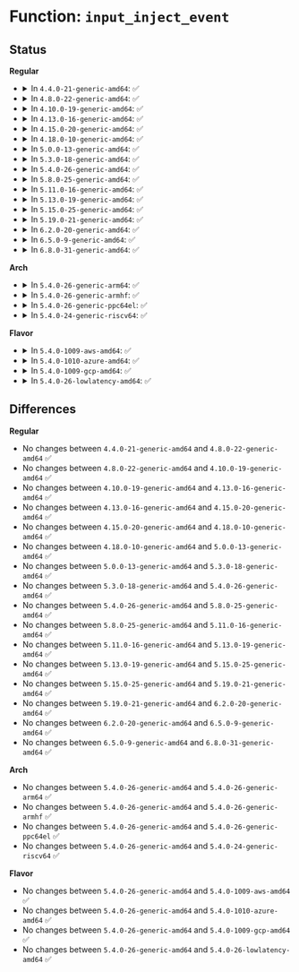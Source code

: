 # Function: <code>input_inject_event</code>

## Status
<b>Regular</b>
<ul>
<li>
<details>
<summary>In <code>4.4.0-21-generic-amd64</code>: ✅</summary>

```c
void input_inject_event(struct input_handle * handle, unsigned int type, unsigned int code, int value)
```

```json
{
  "name": "input_inject_event",
  "collision_type": "Unique Global",
  "inline_type": "No",
  "funcs": [
    {
      "addr": 18446744071585570848,
      "name": "input_inject_event",
      "external": true,
      "loc": "drivers/input/input.c:454",
      "file": "drivers/input/input.c",
      "inline": "seen, unknown",
      "caller_inline": [],
      "caller_func": [
        "drivers/tty/sysrq.c:sysrq_reinject_alt_sysrq",
        "drivers/tty/sysrq.c:sysrq_reinject_alt_sysrq",
        "drivers/tty/sysrq.c:sysrq_reinject_alt_sysrq",
        "drivers/tty/sysrq.c:sysrq_reinject_alt_sysrq",
        "drivers/tty/sysrq.c:sysrq_reinject_alt_sysrq",
        "drivers/tty/sysrq.c:sysrq_reinject_alt_sysrq",
        "drivers/tty/vt/keyboard.c:kbd_rate_helper",
        "drivers/tty/vt/keyboard.c:kbd_rate_helper",
        "drivers/input/evdev.c:evdev_write",
        "drivers/input/evdev.c:evdev_do_ioctl",
        "drivers/input/evdev.c:evdev_do_ioctl"
      ]
    }
  ],
  "symbols": [
    {
      "addr": 18446744071585570848,
      "name": "input_inject_event",
      "section": ".text",
      "bind": "STB_GLOBAL",
      "size": 142
    }
  ]
}
```
</details>
</li>
<li>
<details>
<summary>In <code>4.8.0-22-generic-amd64</code>: ✅</summary>

```c
void input_inject_event(struct input_handle * handle, unsigned int type, unsigned int code, int value)
```

```json
{
  "name": "input_inject_event",
  "collision_type": "Unique Global",
  "inline_type": "No",
  "funcs": [
    {
      "addr": 18446744071585964768,
      "name": "input_inject_event",
      "external": true,
      "loc": "drivers/input/input.c:453",
      "file": "drivers/input/input.c",
      "inline": "seen, unknown",
      "caller_inline": [],
      "caller_func": [
        "drivers/tty/sysrq.c:sysrq_reinject_alt_sysrq",
        "drivers/tty/sysrq.c:sysrq_reinject_alt_sysrq",
        "drivers/tty/sysrq.c:sysrq_reinject_alt_sysrq",
        "drivers/tty/sysrq.c:sysrq_reinject_alt_sysrq",
        "drivers/tty/sysrq.c:sysrq_reinject_alt_sysrq",
        "drivers/tty/sysrq.c:sysrq_reinject_alt_sysrq",
        "drivers/tty/vt/keyboard.c:kbd_rate_helper",
        "drivers/tty/vt/keyboard.c:kbd_rate_helper",
        "drivers/input/evdev.c:evdev_do_ioctl",
        "drivers/input/evdev.c:evdev_do_ioctl",
        "drivers/input/evdev.c:evdev_write"
      ]
    }
  ],
  "symbols": [
    {
      "addr": 18446744071585964768,
      "name": "input_inject_event",
      "section": ".text",
      "bind": "STB_GLOBAL",
      "size": 138
    }
  ]
}
```
</details>
</li>
<li>
<details>
<summary>In <code>4.10.0-19-generic-amd64</code>: ✅</summary>

```c
void input_inject_event(struct input_handle * handle, unsigned int type, unsigned int code, int value)
```

```json
{
  "name": "input_inject_event",
  "collision_type": "Unique Global",
  "inline_type": "No",
  "funcs": [
    {
      "addr": 18446744071586153152,
      "name": "input_inject_event",
      "external": true,
      "loc": "drivers/input/input.c:453",
      "file": "drivers/input/input.c",
      "inline": "seen, unknown",
      "caller_inline": [],
      "caller_func": [
        "drivers/tty/sysrq.c:sysrq_reinject_alt_sysrq",
        "drivers/tty/sysrq.c:sysrq_reinject_alt_sysrq",
        "drivers/tty/sysrq.c:sysrq_reinject_alt_sysrq",
        "drivers/tty/sysrq.c:sysrq_reinject_alt_sysrq",
        "drivers/tty/sysrq.c:sysrq_reinject_alt_sysrq",
        "drivers/tty/sysrq.c:sysrq_reinject_alt_sysrq",
        "drivers/tty/vt/keyboard.c:kbd_rate_helper",
        "drivers/tty/vt/keyboard.c:kbd_rate_helper",
        "drivers/input/evdev.c:evdev_do_ioctl",
        "drivers/input/evdev.c:evdev_do_ioctl",
        "drivers/input/evdev.c:evdev_write"
      ]
    }
  ],
  "symbols": [
    {
      "addr": 18446744071586153152,
      "name": "input_inject_event",
      "section": ".text",
      "bind": "STB_GLOBAL",
      "size": 138
    }
  ]
}
```
</details>
</li>
<li>
<details>
<summary>In <code>4.13.0-16-generic-amd64</code>: ✅</summary>

```c
void input_inject_event(struct input_handle * handle, unsigned int type, unsigned int code, int value)
```

```json
{
  "name": "input_inject_event",
  "collision_type": "Unique Global",
  "inline_type": "No",
  "funcs": [
    {
      "addr": 18446744071586242000,
      "name": "input_inject_event",
      "external": true,
      "loc": "drivers/input/input.c:453",
      "file": "drivers/input/input.c",
      "inline": "seen, unknown",
      "caller_inline": [],
      "caller_func": [
        "drivers/tty/sysrq.c:sysrq_reinject_alt_sysrq",
        "drivers/tty/sysrq.c:sysrq_reinject_alt_sysrq",
        "drivers/tty/sysrq.c:sysrq_reinject_alt_sysrq",
        "drivers/tty/sysrq.c:sysrq_reinject_alt_sysrq",
        "drivers/tty/sysrq.c:sysrq_reinject_alt_sysrq",
        "drivers/tty/sysrq.c:sysrq_reinject_alt_sysrq",
        "drivers/tty/vt/keyboard.c:kbd_rate_helper",
        "drivers/tty/vt/keyboard.c:kbd_rate_helper",
        "drivers/input/evdev.c:evdev_do_ioctl",
        "drivers/input/evdev.c:evdev_do_ioctl",
        "drivers/input/evdev.c:evdev_write"
      ]
    }
  ],
  "symbols": [
    {
      "addr": 18446744071586242000,
      "name": "input_inject_event",
      "section": ".text",
      "bind": "STB_GLOBAL",
      "size": 139
    }
  ]
}
```
</details>
</li>
<li>
<details>
<summary>In <code>4.15.0-20-generic-amd64</code>: ✅</summary>

```c
void input_inject_event(struct input_handle * handle, unsigned int type, unsigned int code, int value)
```

```json
{
  "name": "input_inject_event",
  "collision_type": "Unique Global",
  "inline_type": "No",
  "funcs": [
    {
      "addr": 18446744071586705424,
      "name": "input_inject_event",
      "external": true,
      "loc": "drivers/input/input.c:453",
      "file": "drivers/input/input.c",
      "inline": "seen, unknown",
      "caller_inline": [],
      "caller_func": [
        "drivers/tty/sysrq.c:sysrq_reinject_alt_sysrq",
        "drivers/tty/sysrq.c:sysrq_reinject_alt_sysrq",
        "drivers/tty/sysrq.c:sysrq_reinject_alt_sysrq",
        "drivers/tty/sysrq.c:sysrq_reinject_alt_sysrq",
        "drivers/tty/sysrq.c:sysrq_reinject_alt_sysrq",
        "drivers/tty/sysrq.c:sysrq_reinject_alt_sysrq",
        "drivers/tty/vt/keyboard.c:kbd_rate_helper",
        "drivers/tty/vt/keyboard.c:kbd_rate_helper",
        "drivers/input/evdev.c:evdev_do_ioctl",
        "drivers/input/evdev.c:evdev_do_ioctl",
        "drivers/input/evdev.c:evdev_write"
      ]
    }
  ],
  "symbols": [
    {
      "addr": 18446744071586705424,
      "name": "input_inject_event",
      "section": ".text",
      "bind": "STB_GLOBAL",
      "size": 139
    }
  ]
}
```
</details>
</li>
<li>
<details>
<summary>In <code>4.18.0-10-generic-amd64</code>: ✅</summary>

```c
void input_inject_event(struct input_handle * handle, unsigned int type, unsigned int code, int value)
```

```json
{
  "name": "input_inject_event",
  "collision_type": "Unique Global",
  "inline_type": "No",
  "funcs": [
    {
      "addr": 18446744071586971664,
      "name": "input_inject_event",
      "external": true,
      "loc": "drivers/input/input.c:453",
      "file": "drivers/input/input.c",
      "inline": "seen, unknown",
      "caller_inline": [],
      "caller_func": [
        "drivers/tty/sysrq.c:sysrq_reinject_alt_sysrq",
        "drivers/tty/sysrq.c:sysrq_reinject_alt_sysrq",
        "drivers/tty/sysrq.c:sysrq_reinject_alt_sysrq",
        "drivers/tty/sysrq.c:sysrq_reinject_alt_sysrq",
        "drivers/tty/sysrq.c:sysrq_reinject_alt_sysrq",
        "drivers/tty/sysrq.c:sysrq_reinject_alt_sysrq",
        "drivers/tty/vt/keyboard.c:kbd_rate_helper",
        "drivers/tty/vt/keyboard.c:kbd_rate_helper",
        "drivers/input/evdev.c:evdev_do_ioctl",
        "drivers/input/evdev.c:evdev_do_ioctl",
        "drivers/input/evdev.c:evdev_write"
      ]
    }
  ],
  "symbols": [
    {
      "addr": 18446744071586971664,
      "name": "input_inject_event",
      "section": ".text",
      "bind": "STB_GLOBAL",
      "size": 138
    }
  ]
}
```
</details>
</li>
<li>
<details>
<summary>In <code>5.0.0-13-generic-amd64</code>: ✅</summary>

```c
void input_inject_event(struct input_handle * handle, unsigned int type, unsigned int code, int value)
```

```json
{
  "name": "input_inject_event",
  "collision_type": "Unique Global",
  "inline_type": "No",
  "funcs": [
    {
      "addr": 18446744071587132704,
      "name": "input_inject_event",
      "external": true,
      "loc": "drivers/input/input.c:453",
      "file": "drivers/input/input.c",
      "inline": "seen, unknown",
      "caller_inline": [],
      "caller_func": [
        "drivers/tty/sysrq.c:sysrq_reinject_alt_sysrq",
        "drivers/tty/sysrq.c:sysrq_reinject_alt_sysrq",
        "drivers/tty/sysrq.c:sysrq_reinject_alt_sysrq",
        "drivers/tty/sysrq.c:sysrq_reinject_alt_sysrq",
        "drivers/tty/sysrq.c:sysrq_reinject_alt_sysrq",
        "drivers/tty/sysrq.c:sysrq_reinject_alt_sysrq",
        "drivers/tty/vt/keyboard.c:kbd_rate_helper",
        "drivers/tty/vt/keyboard.c:kbd_rate_helper",
        "drivers/input/evdev.c:evdev_do_ioctl",
        "drivers/input/evdev.c:evdev_do_ioctl",
        "drivers/input/evdev.c:evdev_write"
      ]
    }
  ],
  "symbols": [
    {
      "addr": 18446744071587132704,
      "name": "input_inject_event",
      "section": ".text",
      "bind": "STB_GLOBAL",
      "size": 138
    }
  ]
}
```
</details>
</li>
<li>
<details>
<summary>In <code>5.3.0-18-generic-amd64</code>: ✅</summary>

```c
void input_inject_event(struct input_handle * handle, unsigned int type, unsigned int code, int value)
```

```json
{
  "name": "input_inject_event",
  "collision_type": "Unique Global",
  "inline_type": "No",
  "funcs": [
    {
      "addr": 18446744071587397488,
      "name": "input_inject_event",
      "external": true,
      "loc": "drivers/input/input.c:449",
      "file": "drivers/input/input.c",
      "inline": "seen, unknown",
      "caller_inline": [],
      "caller_func": [
        "drivers/tty/sysrq.c:sysrq_reinject_alt_sysrq",
        "drivers/tty/sysrq.c:sysrq_reinject_alt_sysrq",
        "drivers/tty/sysrq.c:sysrq_reinject_alt_sysrq",
        "drivers/tty/sysrq.c:sysrq_reinject_alt_sysrq",
        "drivers/tty/sysrq.c:sysrq_reinject_alt_sysrq",
        "drivers/tty/sysrq.c:sysrq_reinject_alt_sysrq",
        "drivers/tty/vt/keyboard.c:kbd_rate_helper",
        "drivers/tty/vt/keyboard.c:kbd_rate_helper",
        "drivers/input/evdev.c:evdev_do_ioctl",
        "drivers/input/evdev.c:evdev_do_ioctl",
        "drivers/input/evdev.c:evdev_write"
      ]
    }
  ],
  "symbols": [
    {
      "addr": 18446744071587397488,
      "name": "input_inject_event",
      "section": ".text",
      "bind": "STB_GLOBAL",
      "size": 132
    }
  ]
}
```
</details>
</li>
<li>
<details>
<summary>In <code>5.4.0-26-generic-amd64</code>: ✅</summary>

```c
void input_inject_event(struct input_handle * handle, unsigned int type, unsigned int code, int value)
```

```json
{
  "name": "input_inject_event",
  "collision_type": "Unique Global",
  "inline_type": "No",
  "funcs": [
    {
      "addr": 18446744071587599616,
      "name": "input_inject_event",
      "external": true,
      "loc": "drivers/input/input.c:458",
      "file": "drivers/input/input.c",
      "inline": "seen, unknown",
      "caller_inline": [],
      "caller_func": [
        "drivers/tty/sysrq.c:sysrq_reinject_alt_sysrq",
        "drivers/tty/sysrq.c:sysrq_reinject_alt_sysrq",
        "drivers/tty/sysrq.c:sysrq_reinject_alt_sysrq",
        "drivers/tty/sysrq.c:sysrq_reinject_alt_sysrq",
        "drivers/tty/sysrq.c:sysrq_reinject_alt_sysrq",
        "drivers/tty/sysrq.c:sysrq_reinject_alt_sysrq",
        "drivers/tty/vt/keyboard.c:kbd_rate_helper",
        "drivers/tty/vt/keyboard.c:kbd_rate_helper",
        "drivers/input/evdev.c:evdev_do_ioctl",
        "drivers/input/evdev.c:evdev_do_ioctl",
        "drivers/input/evdev.c:evdev_write"
      ]
    }
  ],
  "symbols": [
    {
      "addr": 18446744071587599616,
      "name": "input_inject_event",
      "section": ".text",
      "bind": "STB_GLOBAL",
      "size": 132
    }
  ]
}
```
</details>
</li>
<li>
<details>
<summary>In <code>5.8.0-25-generic-amd64</code>: ✅</summary>

```c
void input_inject_event(struct input_handle * handle, unsigned int type, unsigned int code, int value)
```

```json
{
  "name": "input_inject_event",
  "collision_type": "Unique Global",
  "inline_type": "No",
  "funcs": [
    {
      "addr": 18446744071588460896,
      "name": "input_inject_event",
      "external": true,
      "loc": "drivers/input/input.c:458",
      "file": "drivers/input/input.c",
      "inline": "seen, unknown",
      "caller_inline": [],
      "caller_func": [
        "drivers/tty/sysrq.c:sysrq_reinject_alt_sysrq",
        "drivers/tty/sysrq.c:sysrq_reinject_alt_sysrq",
        "drivers/tty/sysrq.c:sysrq_reinject_alt_sysrq",
        "drivers/tty/sysrq.c:sysrq_reinject_alt_sysrq",
        "drivers/tty/sysrq.c:sysrq_reinject_alt_sysrq",
        "drivers/tty/sysrq.c:sysrq_reinject_alt_sysrq",
        "drivers/tty/vt/keyboard.c:kbd_rate_helper",
        "drivers/tty/vt/keyboard.c:kbd_rate_helper",
        "drivers/tty/vt/keyboard.c:kd_sound_helper",
        "drivers/tty/vt/keyboard.c:kd_sound_helper",
        "drivers/input/evdev.c:evdev_do_ioctl",
        "drivers/input/evdev.c:evdev_do_ioctl",
        "drivers/input/evdev.c:evdev_write"
      ]
    }
  ],
  "symbols": [
    {
      "addr": 18446744071588460896,
      "name": "input_inject_event",
      "section": ".text",
      "bind": "STB_GLOBAL",
      "size": 129
    }
  ]
}
```
</details>
</li>
<li>
<details>
<summary>In <code>5.11.0-16-generic-amd64</code>: ✅</summary>

```c
void input_inject_event(struct input_handle * handle, unsigned int type, unsigned int code, int value)
```

```json
{
  "name": "input_inject_event",
  "collision_type": "Unique Global",
  "inline_type": "No",
  "funcs": [
    {
      "addr": 18446744071588491408,
      "name": "input_inject_event",
      "external": true,
      "loc": "drivers/input/input.c:463",
      "file": "drivers/input/input.c",
      "inline": "seen, unknown",
      "caller_inline": [],
      "caller_func": [
        "drivers/tty/sysrq.c:sysrq_reinject_alt_sysrq",
        "drivers/tty/sysrq.c:sysrq_reinject_alt_sysrq",
        "drivers/tty/sysrq.c:sysrq_reinject_alt_sysrq",
        "drivers/tty/sysrq.c:sysrq_reinject_alt_sysrq",
        "drivers/tty/sysrq.c:sysrq_reinject_alt_sysrq",
        "drivers/tty/sysrq.c:sysrq_reinject_alt_sysrq",
        "drivers/tty/vt/keyboard.c:kbd_rate_helper",
        "drivers/tty/vt/keyboard.c:kbd_rate_helper",
        "drivers/tty/vt/keyboard.c:kd_sound_helper",
        "drivers/tty/vt/keyboard.c:kd_sound_helper",
        "drivers/input/evdev.c:evdev_do_ioctl",
        "drivers/input/evdev.c:evdev_do_ioctl",
        "drivers/input/evdev.c:evdev_write"
      ]
    }
  ],
  "symbols": [
    {
      "addr": 18446744071588491408,
      "name": "input_inject_event",
      "section": ".text",
      "bind": "STB_GLOBAL",
      "size": 134
    }
  ]
}
```
</details>
</li>
<li>
<details>
<summary>In <code>5.13.0-19-generic-amd64</code>: ✅</summary>

```c
void input_inject_event(struct input_handle * handle, unsigned int type, unsigned int code, int value)
```

```json
{
  "name": "input_inject_event",
  "collision_type": "Unique Global",
  "inline_type": "No",
  "funcs": [
    {
      "addr": 18446744071588369856,
      "name": "input_inject_event",
      "external": true,
      "loc": "drivers/input/input.c:463",
      "file": "drivers/input/input.c",
      "inline": "seen, unknown",
      "caller_inline": [],
      "caller_func": [
        "drivers/tty/sysrq.c:sysrq_reinject_alt_sysrq",
        "drivers/tty/sysrq.c:sysrq_reinject_alt_sysrq",
        "drivers/tty/sysrq.c:sysrq_reinject_alt_sysrq",
        "drivers/tty/sysrq.c:sysrq_reinject_alt_sysrq",
        "drivers/tty/sysrq.c:sysrq_reinject_alt_sysrq",
        "drivers/tty/sysrq.c:sysrq_reinject_alt_sysrq",
        "drivers/tty/vt/keyboard.c:kbd_rate_helper",
        "drivers/tty/vt/keyboard.c:kbd_rate_helper",
        "drivers/tty/vt/keyboard.c:kd_sound_helper",
        "drivers/tty/vt/keyboard.c:kd_sound_helper",
        "drivers/input/evdev.c:evdev_do_ioctl",
        "drivers/input/evdev.c:evdev_do_ioctl",
        "drivers/input/evdev.c:evdev_write"
      ]
    }
  ],
  "symbols": [
    {
      "addr": 18446744071588369856,
      "name": "input_inject_event",
      "section": ".text",
      "bind": "STB_GLOBAL",
      "size": 146
    }
  ]
}
```
</details>
</li>
<li>
<details>
<summary>In <code>5.15.0-25-generic-amd64</code>: ✅</summary>

```c
void input_inject_event(struct input_handle * handle, unsigned int type, unsigned int code, int value)
```

```json
{
  "name": "input_inject_event",
  "collision_type": "Unique Global",
  "inline_type": "No",
  "funcs": [
    {
      "addr": 18446744071589033936,
      "name": "input_inject_event",
      "external": true,
      "loc": "drivers/input/input.c:463",
      "file": "drivers/input/input.c",
      "inline": "seen, unknown",
      "caller_inline": [],
      "caller_func": [
        "drivers/tty/sysrq.c:sysrq_reinject_alt_sysrq",
        "drivers/tty/sysrq.c:sysrq_reinject_alt_sysrq",
        "drivers/tty/sysrq.c:sysrq_reinject_alt_sysrq",
        "drivers/tty/sysrq.c:sysrq_reinject_alt_sysrq",
        "drivers/tty/sysrq.c:sysrq_reinject_alt_sysrq",
        "drivers/tty/sysrq.c:sysrq_reinject_alt_sysrq",
        "drivers/tty/vt/keyboard.c:kbd_rate_helper",
        "drivers/tty/vt/keyboard.c:kbd_rate_helper",
        "drivers/tty/vt/keyboard.c:kd_sound_helper",
        "drivers/tty/vt/keyboard.c:kd_sound_helper",
        "drivers/input/evdev.c:evdev_do_ioctl",
        "drivers/input/evdev.c:evdev_do_ioctl",
        "drivers/input/evdev.c:evdev_write"
      ]
    }
  ],
  "symbols": [
    {
      "addr": 18446744071589033936,
      "name": "input_inject_event",
      "section": ".text",
      "bind": "STB_GLOBAL",
      "size": 146
    }
  ]
}
```
</details>
</li>
<li>
<details>
<summary>In <code>5.19.0-21-generic-amd64</code>: ✅</summary>

```c
void input_inject_event(struct input_handle * handle, unsigned int type, unsigned int code, int value)
```

```json
{
  "name": "input_inject_event",
  "collision_type": "Unique Global",
  "inline_type": "No",
  "funcs": [
    {
      "addr": 18446744071590475424,
      "name": "input_inject_event",
      "external": true,
      "loc": "drivers/input/input.c:474",
      "file": "drivers/input/input.c",
      "inline": "seen, unknown",
      "caller_inline": [],
      "caller_func": [
        "drivers/tty/sysrq.c:sysrq_reinject_alt_sysrq",
        "drivers/tty/sysrq.c:sysrq_reinject_alt_sysrq",
        "drivers/tty/sysrq.c:sysrq_reinject_alt_sysrq",
        "drivers/tty/sysrq.c:sysrq_reinject_alt_sysrq",
        "drivers/tty/sysrq.c:sysrq_reinject_alt_sysrq",
        "drivers/tty/sysrq.c:sysrq_reinject_alt_sysrq",
        "drivers/tty/vt/keyboard.c:kbd_rate_helper",
        "drivers/tty/vt/keyboard.c:kbd_rate_helper",
        "drivers/tty/vt/keyboard.c:kd_sound_helper",
        "drivers/tty/vt/keyboard.c:kd_sound_helper",
        "drivers/input/evdev.c:evdev_do_ioctl",
        "drivers/input/evdev.c:evdev_do_ioctl",
        "drivers/input/evdev.c:evdev_write"
      ]
    }
  ],
  "symbols": [
    {
      "addr": 18446744071590475424,
      "name": "input_inject_event",
      "section": ".text",
      "bind": "STB_GLOBAL",
      "size": 156
    }
  ]
}
```
</details>
</li>
<li>
<details>
<summary>In <code>6.2.0-20-generic-amd64</code>: ✅</summary>

```c
void input_inject_event(struct input_handle * handle, unsigned int type, unsigned int code, int value)
```

```json
{
  "name": "input_inject_event",
  "collision_type": "Unique Global",
  "inline_type": "No",
  "funcs": [
    {
      "addr": 18446744071592122592,
      "name": "input_inject_event",
      "external": true,
      "loc": "drivers/input/input.c:449",
      "file": "drivers/input/input.c",
      "inline": "seen, unknown",
      "caller_inline": [],
      "caller_func": [
        "drivers/tty/sysrq.c:sysrq_reinject_alt_sysrq",
        "drivers/tty/sysrq.c:sysrq_reinject_alt_sysrq",
        "drivers/tty/sysrq.c:sysrq_reinject_alt_sysrq",
        "drivers/tty/sysrq.c:sysrq_reinject_alt_sysrq",
        "drivers/tty/sysrq.c:sysrq_reinject_alt_sysrq",
        "drivers/tty/sysrq.c:sysrq_reinject_alt_sysrq",
        "drivers/tty/vt/keyboard.c:kbd_rate_helper",
        "drivers/tty/vt/keyboard.c:kbd_rate_helper",
        "drivers/tty/vt/keyboard.c:kd_sound_helper",
        "drivers/tty/vt/keyboard.c:kd_sound_helper",
        "drivers/input/evdev.c:evdev_do_ioctl",
        "drivers/input/evdev.c:evdev_do_ioctl",
        "drivers/input/evdev.c:evdev_write"
      ]
    }
  ],
  "symbols": [
    {
      "addr": 18446744071592122592,
      "name": "input_inject_event",
      "section": ".text",
      "bind": "STB_GLOBAL",
      "size": 156
    }
  ]
}
```
</details>
</li>
<li>
<details>
<summary>In <code>6.5.0-9-generic-amd64</code>: ✅</summary>

```c
void input_inject_event(struct input_handle * handle, unsigned int type, unsigned int code, int value)
```

```json
{
  "name": "input_inject_event",
  "collision_type": "Unique Global",
  "inline_type": "No",
  "funcs": [
    {
      "addr": 18446744071592545968,
      "name": "input_inject_event",
      "external": true,
      "loc": "drivers/input/input.c:452",
      "file": "drivers/input/input.c",
      "inline": "seen, unknown",
      "caller_inline": [],
      "caller_func": [
        "drivers/tty/sysrq.c:sysrq_reinject_alt_sysrq",
        "drivers/tty/sysrq.c:sysrq_reinject_alt_sysrq",
        "drivers/tty/sysrq.c:sysrq_reinject_alt_sysrq",
        "drivers/tty/sysrq.c:sysrq_reinject_alt_sysrq",
        "drivers/tty/sysrq.c:sysrq_reinject_alt_sysrq",
        "drivers/tty/sysrq.c:sysrq_reinject_alt_sysrq",
        "drivers/tty/vt/keyboard.c:kbd_rate_helper",
        "drivers/tty/vt/keyboard.c:kbd_rate_helper",
        "drivers/tty/vt/keyboard.c:kd_sound_helper",
        "drivers/tty/vt/keyboard.c:kd_sound_helper",
        "drivers/input/evdev.c:evdev_do_ioctl",
        "drivers/input/evdev.c:evdev_do_ioctl",
        "drivers/input/evdev.c:evdev_write"
      ]
    }
  ],
  "symbols": [
    {
      "addr": 18446744071592545968,
      "name": "input_inject_event",
      "section": ".text",
      "bind": "STB_GLOBAL",
      "size": 156
    }
  ]
}
```
</details>
</li>
<li>
<details>
<summary>In <code>6.8.0-31-generic-amd64</code>: ✅</summary>

```c
void input_inject_event(struct input_handle * handle, unsigned int type, unsigned int code, int value)
```

```json
{
  "name": "input_inject_event",
  "collision_type": "Unique Global",
  "inline_type": "No",
  "funcs": [
    {
      "addr": 18446744071593290416,
      "name": "input_inject_event",
      "external": true,
      "loc": "drivers/input/input.c:452",
      "file": "drivers/input/input.c",
      "inline": "seen, unknown",
      "caller_inline": [],
      "caller_func": [
        "drivers/tty/sysrq.c:sysrq_reinject_alt_sysrq",
        "drivers/tty/sysrq.c:sysrq_reinject_alt_sysrq",
        "drivers/tty/sysrq.c:sysrq_reinject_alt_sysrq",
        "drivers/tty/sysrq.c:sysrq_reinject_alt_sysrq",
        "drivers/tty/sysrq.c:sysrq_reinject_alt_sysrq",
        "drivers/tty/sysrq.c:sysrq_reinject_alt_sysrq",
        "drivers/tty/vt/keyboard.c:kbd_rate_helper",
        "drivers/tty/vt/keyboard.c:kbd_rate_helper",
        "drivers/tty/vt/keyboard.c:kd_sound_helper",
        "drivers/tty/vt/keyboard.c:kd_sound_helper",
        "drivers/input/evdev.c:evdev_do_ioctl",
        "drivers/input/evdev.c:evdev_do_ioctl",
        "drivers/input/evdev.c:evdev_write"
      ]
    }
  ],
  "symbols": [
    {
      "addr": 18446744071593290416,
      "name": "input_inject_event",
      "section": ".text",
      "bind": "STB_GLOBAL",
      "size": 156
    }
  ]
}
```
</details>
</li>
</ul>
<b>Arch</b>
<ul>
<li>
<details>
<summary>In <code>5.4.0-26-generic-arm64</code>: ✅</summary>

```c
void input_inject_event(struct input_handle * handle, unsigned int type, unsigned int code, int value)
```

```json
{
  "name": "input_inject_event",
  "collision_type": "Unique Global",
  "inline_type": "No",
  "funcs": [
    {
      "addr": 18446603336500741200,
      "name": "input_inject_event",
      "external": true,
      "loc": "drivers/input/input.c:458",
      "file": "drivers/input/input.c",
      "inline": "seen, unknown",
      "caller_inline": [],
      "caller_func": [
        "drivers/tty/sysrq.c:sysrq_reinject_alt_sysrq",
        "drivers/tty/sysrq.c:sysrq_reinject_alt_sysrq",
        "drivers/tty/sysrq.c:sysrq_reinject_alt_sysrq",
        "drivers/tty/sysrq.c:sysrq_reinject_alt_sysrq",
        "drivers/tty/sysrq.c:sysrq_reinject_alt_sysrq",
        "drivers/tty/sysrq.c:sysrq_reinject_alt_sysrq",
        "drivers/tty/vt/keyboard.c:kbd_rate_helper",
        "drivers/tty/vt/keyboard.c:kbd_rate_helper",
        "drivers/input/evdev.c:evdev_do_ioctl",
        "drivers/input/evdev.c:evdev_do_ioctl",
        "drivers/input/evdev.c:evdev_write"
      ]
    }
  ],
  "symbols": [
    {
      "addr": 18446603336500741200,
      "name": "input_inject_event",
      "section": ".text",
      "bind": "STB_GLOBAL",
      "size": 268
    }
  ]
}
```
</details>
</li>
<li>
<details>
<summary>In <code>5.4.0-26-generic-armhf</code>: ✅</summary>

```c
void input_inject_event(struct input_handle * handle, unsigned int type, unsigned int code, int value)
```

```json
{
  "name": "input_inject_event",
  "collision_type": "Unique Global",
  "inline_type": "No",
  "funcs": [
    {
      "addr": 3233264364,
      "name": "input_inject_event",
      "external": true,
      "loc": "drivers/input/input.c:458",
      "file": "drivers/input/input.c",
      "inline": "seen, unknown",
      "caller_inline": [],
      "caller_func": [
        "drivers/tty/sysrq.c:sysrq_reinject_alt_sysrq",
        "drivers/tty/sysrq.c:sysrq_reinject_alt_sysrq",
        "drivers/tty/sysrq.c:sysrq_reinject_alt_sysrq",
        "drivers/tty/sysrq.c:sysrq_reinject_alt_sysrq",
        "drivers/tty/sysrq.c:sysrq_reinject_alt_sysrq",
        "drivers/tty/sysrq.c:sysrq_reinject_alt_sysrq",
        "drivers/tty/vt/keyboard.c:kbd_rate_helper",
        "drivers/tty/vt/keyboard.c:kbd_rate_helper",
        "drivers/input/evdev.c:evdev_write"
      ]
    }
  ],
  "symbols": [
    {
      "addr": 3233264364,
      "name": "input_inject_event",
      "section": ".text",
      "bind": "STB_GLOBAL",
      "size": 136
    }
  ]
}
```
</details>
</li>
<li>
<details>
<summary>In <code>5.4.0-26-generic-ppc64el</code>: ✅</summary>

```c
void input_inject_event(struct input_handle * handle, unsigned int type, unsigned int code, int value)
```

```json
{
  "name": "input_inject_event",
  "collision_type": "Unique Global",
  "inline_type": "No",
  "funcs": [
    {
      "addr": 13835058055294194240,
      "name": "input_inject_event",
      "external": true,
      "loc": "drivers/input/input.c:458",
      "file": "drivers/input/input.c",
      "inline": "seen, unknown",
      "caller_inline": [],
      "caller_func": [
        "drivers/tty/sysrq.c:sysrq_reinject_alt_sysrq",
        "drivers/tty/sysrq.c:sysrq_reinject_alt_sysrq",
        "drivers/tty/sysrq.c:sysrq_reinject_alt_sysrq",
        "drivers/tty/sysrq.c:sysrq_reinject_alt_sysrq",
        "drivers/tty/sysrq.c:sysrq_reinject_alt_sysrq",
        "drivers/tty/sysrq.c:sysrq_reinject_alt_sysrq",
        "drivers/tty/vt/keyboard.c:kbd_rate_helper",
        "drivers/tty/vt/keyboard.c:kbd_rate_helper",
        "drivers/input/evdev.c:evdev_do_ioctl",
        "drivers/input/evdev.c:evdev_do_ioctl",
        "drivers/input/evdev.c:evdev_write"
      ]
    }
  ],
  "symbols": [
    {
      "addr": 13835058055294194240,
      "name": "input_inject_event",
      "section": ".text",
      "bind": "STB_GLOBAL",
      "size": 220
    }
  ]
}
```
</details>
</li>
<li>
<details>
<summary>In <code>5.4.0-24-generic-riscv64</code>: ✅</summary>

```c
void input_inject_event(struct input_handle * handle, unsigned int type, unsigned int code, int value)
```

```json
{
  "name": "input_inject_event",
  "collision_type": "Unique Global",
  "inline_type": "No",
  "funcs": [
    {
      "addr": 18446743936277586296,
      "name": "input_inject_event",
      "external": true,
      "loc": "drivers/input/input.c:458",
      "file": "drivers/input/input.c",
      "inline": "seen, unknown",
      "caller_inline": [],
      "caller_func": [
        "drivers/tty/sysrq.c:sysrq_reinject_alt_sysrq",
        "drivers/tty/sysrq.c:sysrq_reinject_alt_sysrq",
        "drivers/tty/sysrq.c:sysrq_reinject_alt_sysrq",
        "drivers/tty/sysrq.c:sysrq_reinject_alt_sysrq",
        "drivers/tty/sysrq.c:sysrq_reinject_alt_sysrq",
        "drivers/tty/sysrq.c:sysrq_reinject_alt_sysrq",
        "drivers/tty/vt/keyboard.c:kbd_rate_helper",
        "drivers/tty/vt/keyboard.c:kbd_rate_helper",
        "drivers/input/evdev.c:evdev_write"
      ]
    }
  ],
  "symbols": [
    {
      "addr": 18446743936277586296,
      "name": "input_inject_event",
      "section": ".text",
      "bind": "STB_GLOBAL",
      "size": 142
    }
  ]
}
```
</details>
</li>
</ul>
<b>Flavor</b>
<ul>
<li>
<details>
<summary>In <code>5.4.0-1009-aws-amd64</code>: ✅</summary>

```c
void input_inject_event(struct input_handle * handle, unsigned int type, unsigned int code, int value)
```

```json
{
  "name": "input_inject_event",
  "collision_type": "Unique Global",
  "inline_type": "No",
  "funcs": [
    {
      "addr": 18446744071587292432,
      "name": "input_inject_event",
      "external": true,
      "loc": "drivers/input/input.c:458",
      "file": "drivers/input/input.c",
      "inline": "seen, unknown",
      "caller_inline": [],
      "caller_func": [
        "drivers/tty/sysrq.c:sysrq_reinject_alt_sysrq",
        "drivers/tty/sysrq.c:sysrq_reinject_alt_sysrq",
        "drivers/tty/sysrq.c:sysrq_reinject_alt_sysrq",
        "drivers/tty/sysrq.c:sysrq_reinject_alt_sysrq",
        "drivers/tty/sysrq.c:sysrq_reinject_alt_sysrq",
        "drivers/tty/sysrq.c:sysrq_reinject_alt_sysrq",
        "drivers/tty/vt/keyboard.c:kbd_update_leds_helper",
        "drivers/tty/vt/keyboard.c:kbd_update_leds_helper",
        "drivers/tty/vt/keyboard.c:kbd_update_leds_helper",
        "drivers/tty/vt/keyboard.c:kbd_update_leds_helper",
        "drivers/tty/vt/keyboard.c:kbd_rate_helper",
        "drivers/tty/vt/keyboard.c:kbd_rate_helper",
        "drivers/input/evdev.c:evdev_do_ioctl",
        "drivers/input/evdev.c:evdev_do_ioctl",
        "drivers/input/evdev.c:evdev_write"
      ]
    }
  ],
  "symbols": [
    {
      "addr": 18446744071587292432,
      "name": "input_inject_event",
      "section": ".text",
      "bind": "STB_GLOBAL",
      "size": 132
    }
  ]
}
```
</details>
</li>
<li>
<details>
<summary>In <code>5.4.0-1010-azure-amd64</code>: ✅</summary>

```c
void input_inject_event(struct input_handle * handle, unsigned int type, unsigned int code, int value)
```

```json
{
  "name": "input_inject_event",
  "collision_type": "Unique Global",
  "inline_type": "No",
  "funcs": [
    {
      "addr": 18446744071587060832,
      "name": "input_inject_event",
      "external": true,
      "loc": "drivers/input/input.c:458",
      "file": "drivers/input/input.c",
      "inline": "seen, unknown",
      "caller_inline": [],
      "caller_func": [
        "drivers/tty/sysrq.c:sysrq_reinject_alt_sysrq",
        "drivers/tty/sysrq.c:sysrq_reinject_alt_sysrq",
        "drivers/tty/sysrq.c:sysrq_reinject_alt_sysrq",
        "drivers/tty/sysrq.c:sysrq_reinject_alt_sysrq",
        "drivers/tty/sysrq.c:sysrq_reinject_alt_sysrq",
        "drivers/tty/sysrq.c:sysrq_reinject_alt_sysrq",
        "drivers/tty/vt/keyboard.c:kbd_update_leds_helper",
        "drivers/tty/vt/keyboard.c:kbd_update_leds_helper",
        "drivers/tty/vt/keyboard.c:kbd_update_leds_helper",
        "drivers/tty/vt/keyboard.c:kbd_update_leds_helper",
        "drivers/tty/vt/keyboard.c:kbd_rate_helper",
        "drivers/tty/vt/keyboard.c:kbd_rate_helper",
        "drivers/input/evdev.c:evdev_do_ioctl",
        "drivers/input/evdev.c:evdev_do_ioctl",
        "drivers/input/evdev.c:evdev_write"
      ]
    }
  ],
  "symbols": [
    {
      "addr": 18446744071587060832,
      "name": "input_inject_event",
      "section": ".text",
      "bind": "STB_GLOBAL",
      "size": 132
    }
  ]
}
```
</details>
</li>
<li>
<details>
<summary>In <code>5.4.0-1009-gcp-amd64</code>: ✅</summary>

```c
void input_inject_event(struct input_handle * handle, unsigned int type, unsigned int code, int value)
```

```json
{
  "name": "input_inject_event",
  "collision_type": "Unique Global",
  "inline_type": "No",
  "funcs": [
    {
      "addr": 18446744071587550864,
      "name": "input_inject_event",
      "external": true,
      "loc": "drivers/input/input.c:458",
      "file": "drivers/input/input.c",
      "inline": "seen, unknown",
      "caller_inline": [],
      "caller_func": [
        "drivers/tty/sysrq.c:sysrq_reinject_alt_sysrq",
        "drivers/tty/sysrq.c:sysrq_reinject_alt_sysrq",
        "drivers/tty/sysrq.c:sysrq_reinject_alt_sysrq",
        "drivers/tty/sysrq.c:sysrq_reinject_alt_sysrq",
        "drivers/tty/sysrq.c:sysrq_reinject_alt_sysrq",
        "drivers/tty/sysrq.c:sysrq_reinject_alt_sysrq",
        "drivers/tty/vt/keyboard.c:kbd_rate_helper",
        "drivers/tty/vt/keyboard.c:kbd_rate_helper",
        "drivers/input/evdev.c:evdev_do_ioctl",
        "drivers/input/evdev.c:evdev_do_ioctl",
        "drivers/input/evdev.c:evdev_write"
      ]
    }
  ],
  "symbols": [
    {
      "addr": 18446744071587550864,
      "name": "input_inject_event",
      "section": ".text",
      "bind": "STB_GLOBAL",
      "size": 132
    }
  ]
}
```
</details>
</li>
<li>
<details>
<summary>In <code>5.4.0-26-lowlatency-amd64</code>: ✅</summary>

```c
void input_inject_event(struct input_handle * handle, unsigned int type, unsigned int code, int value)
```

```json
{
  "name": "input_inject_event",
  "collision_type": "Unique Global",
  "inline_type": "No",
  "funcs": [
    {
      "addr": 18446744071587661920,
      "name": "input_inject_event",
      "external": true,
      "loc": "drivers/input/input.c:458",
      "file": "drivers/input/input.c",
      "inline": "seen, unknown",
      "caller_inline": [],
      "caller_func": [
        "drivers/tty/sysrq.c:sysrq_reinject_alt_sysrq",
        "drivers/tty/sysrq.c:sysrq_reinject_alt_sysrq",
        "drivers/tty/sysrq.c:sysrq_reinject_alt_sysrq",
        "drivers/tty/sysrq.c:sysrq_reinject_alt_sysrq",
        "drivers/tty/sysrq.c:sysrq_reinject_alt_sysrq",
        "drivers/tty/sysrq.c:sysrq_reinject_alt_sysrq",
        "drivers/tty/vt/keyboard.c:kbd_rate_helper",
        "drivers/tty/vt/keyboard.c:kbd_rate_helper",
        "drivers/input/evdev.c:evdev_do_ioctl",
        "drivers/input/evdev.c:evdev_do_ioctl",
        "drivers/input/evdev.c:evdev_write"
      ]
    }
  ],
  "symbols": [
    {
      "addr": 18446744071587661920,
      "name": "input_inject_event",
      "section": ".text",
      "bind": "STB_GLOBAL",
      "size": 142
    }
  ]
}
```
</details>
</li>
</ul>

## Differences
<b>Regular</b>
<ul>
<li>
No changes between <code>4.4.0-21-generic-amd64</code> and <code>4.8.0-22-generic-amd64</code> ✅
</li>
<li>
No changes between <code>4.8.0-22-generic-amd64</code> and <code>4.10.0-19-generic-amd64</code> ✅
</li>
<li>
No changes between <code>4.10.0-19-generic-amd64</code> and <code>4.13.0-16-generic-amd64</code> ✅
</li>
<li>
No changes between <code>4.13.0-16-generic-amd64</code> and <code>4.15.0-20-generic-amd64</code> ✅
</li>
<li>
No changes between <code>4.15.0-20-generic-amd64</code> and <code>4.18.0-10-generic-amd64</code> ✅
</li>
<li>
No changes between <code>4.18.0-10-generic-amd64</code> and <code>5.0.0-13-generic-amd64</code> ✅
</li>
<li>
No changes between <code>5.0.0-13-generic-amd64</code> and <code>5.3.0-18-generic-amd64</code> ✅
</li>
<li>
No changes between <code>5.3.0-18-generic-amd64</code> and <code>5.4.0-26-generic-amd64</code> ✅
</li>
<li>
No changes between <code>5.4.0-26-generic-amd64</code> and <code>5.8.0-25-generic-amd64</code> ✅
</li>
<li>
No changes between <code>5.8.0-25-generic-amd64</code> and <code>5.11.0-16-generic-amd64</code> ✅
</li>
<li>
No changes between <code>5.11.0-16-generic-amd64</code> and <code>5.13.0-19-generic-amd64</code> ✅
</li>
<li>
No changes between <code>5.13.0-19-generic-amd64</code> and <code>5.15.0-25-generic-amd64</code> ✅
</li>
<li>
No changes between <code>5.15.0-25-generic-amd64</code> and <code>5.19.0-21-generic-amd64</code> ✅
</li>
<li>
No changes between <code>5.19.0-21-generic-amd64</code> and <code>6.2.0-20-generic-amd64</code> ✅
</li>
<li>
No changes between <code>6.2.0-20-generic-amd64</code> and <code>6.5.0-9-generic-amd64</code> ✅
</li>
<li>
No changes between <code>6.5.0-9-generic-amd64</code> and <code>6.8.0-31-generic-amd64</code> ✅
</li>
</ul>
<b>Arch</b>
<ul>
<li>
No changes between <code>5.4.0-26-generic-amd64</code> and <code>5.4.0-26-generic-arm64</code> ✅
</li>
<li>
No changes between <code>5.4.0-26-generic-amd64</code> and <code>5.4.0-26-generic-armhf</code> ✅
</li>
<li>
No changes between <code>5.4.0-26-generic-amd64</code> and <code>5.4.0-26-generic-ppc64el</code> ✅
</li>
<li>
No changes between <code>5.4.0-26-generic-amd64</code> and <code>5.4.0-24-generic-riscv64</code> ✅
</li>
</ul>
<b>Flavor</b>
<ul>
<li>
No changes between <code>5.4.0-26-generic-amd64</code> and <code>5.4.0-1009-aws-amd64</code> ✅
</li>
<li>
No changes between <code>5.4.0-26-generic-amd64</code> and <code>5.4.0-1010-azure-amd64</code> ✅
</li>
<li>
No changes between <code>5.4.0-26-generic-amd64</code> and <code>5.4.0-1009-gcp-amd64</code> ✅
</li>
<li>
No changes between <code>5.4.0-26-generic-amd64</code> and <code>5.4.0-26-lowlatency-amd64</code> ✅
</li>
</ul>
